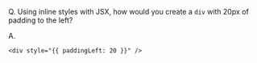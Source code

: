 Q. Using inline styles with JSX, how would you create a `div` with 20px of padding to the left?

A.  
```
<div style="{{ paddingLeft: 20 }}" />
```